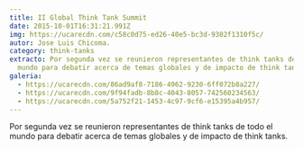 ```yaml
---
title: II Global Think Tank Summit
date: 2015-10-01T16:31:21.991Z
img: https://ucarecdn.com/c58c0d75-ed26-40e5-bc3d-9302f1310f5c/
autor: Jose Luis Chicoma.
category: think-tanks
extracto: Por segunda vez se reunieron representantes de think tanks de todo el
  mundo para debatir acerca de temas globales y de impacto de think tanks.
galeria:
  - https://ucarecdn.com/86ad9af8-7186-4962-9230-6ff072b8a227/
  - https://ucarecdn.com/9f94fadb-8b8c-4043-8057-742560234563/
  - https://ucarecdn.com/5a752f21-1453-4c97-9cf6-e15395a4b957/
---
```

Por segunda vez se reunieron representantes de think tanks de todo el mundo para debatir acerca de temas globales y de impacto de think tanks.